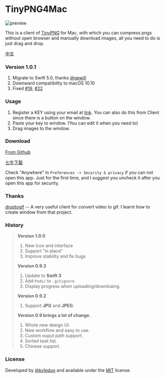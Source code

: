 # TinyPNG4Mac

![preview](./preview/preview.png)

This is a client of [TinyPNG](https://tinypng.com) for Mac, with which you can compress pngs without open browser and manually download images, all you need to do is just drag and drop.

[中文](./README_ZH.md)

### Version 1.0.1

1. Migrate to Swift 5.0, thanks [@gewill](https://github.com/gewill)
2. Downward compatibility to macOS 10.10
3. Fixed [#19](https://github.com/kyleduo/TinyPNG4Mac/issues/19), [#22](https://github.com/kyleduo/TinyPNG4Mac/issues/22)



### Usage

1. Register a KEY using your email at [link](https://tinypng.com/developers). You can also do this from Client since there is a button on the window.
2. Paste your key to window. (You can edit it when you need to)
3. Drag images to the window.



### Download

[From Github](https://github.com/kyleduo/TinyPNG4Mac/releases)

[七牛下载](https://static.kyleduo.com/project/release/tinypng4mac/tinypng4mac_1_0_1.app.zip)

Check "Anywhere" in `Preferences -> Security & privacy` if you can not open this app. Just for the first time, and I suggest you uncheck it after you open this app for security.

### Thanks

[droptogif](https://github.com/mortenjust/droptogif) -- A very useful client for convert video to gif. I learnt how to create window from that project.

### History

> **Version 1.0.0**
>
> 1. New icon and interface
> 2. Support "in place"
> 3. Improve stability and fix bugs
>
>
>
> **Version 0.9.3**
>
> 1. Update to **Swift 3**
> 2. Add `Pods/` to `.gitignore`
> 3. Display progress when uploading/downloaing.
>
>
>
> **Version 0.9.2**
>
> 1. Support **JPG** and **JPEG**.
>
>
>
> **Version 0.9 brings a lot of change.**
>
> 1. Whole new design UI.
> 2. New workflow and easy to use.
> 3. Custom ouput path support.
> 4. Sorted task list.
> 5. Chinese support.

### License

Developed by [@kyleduo](https://github.com/kyleduo) and available under the [MIT](http://opensource.org/licenses/MIT) license.
